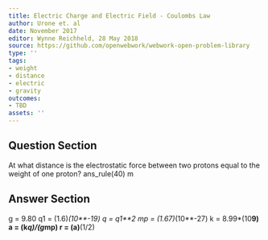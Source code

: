 ```yaml
---
title: Electric Charge and Electric Field - Coulombs Law
author: Urone et. al
date: November 2017
editor: Wynne Reichheld, 28 May 2018
source: https://github.com/openwebwork/webwork-open-problem-library
type: ''
tags:
- weight
- distance
- electric
- gravity
outcomes:
- TBD
assets: ''
---
```


## Question Section 

At what distance is the electrostatic force between two protons equal to the weight of one proton?
ans_rule(40) m


## Answer Section

g = 9.80
q1 = (1.6)*(10**-19)
q = q1**2
mp = (1.67)*(10**-27)
k = 8.99*(10**9)
a = (k*q)/(g*mp)
r = (a)**(1/2)